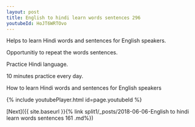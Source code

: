```yaml
---
layout: post
title: English to hindi learn words sentences 296 
youtubeId: HoJT6WRTOvo
---
```

 
 
Helps to learn Hindi words and sentences for English speakers.

Opportunitiy to repeat the words sentences. 

Practice Hindi language. 
 
10 minutes practice every day. 
 
How to learn Hindi words and sentences for English speakers 
 
{% include youtubePlayer.html id=page.youtubeId %}
 
 
[Next]({{ site.baseurl }}{% link  split1/_posts/2018-06-06-English to hindi learn words sentences 161 .md%})
 
